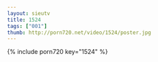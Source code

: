 ```yaml
--- 
layout: sieutv
title: 1524
tags: ["001"]
thumb: http://porn720.net/video/1524/poster.jpg
---
```

{% include porn720 key="1524" %} 
